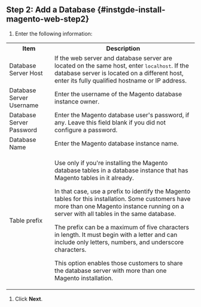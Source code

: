 ## Step 2: Add a Database   {#instgde-install-magento-web-step2}

1. Enter the following information:

  <table>
  <tbody>
    <tr>
      <th>Item</th>
      <th>Description</th>
    </tr>
  <tr>
    <td>Database Server Host</td>
    <td>If the web server and database server are located on the same host, enter <tt>localhost</tt>. If the database server is located on a different host, enter its fully qualified hostname or IP address.</td>
  </tr>
  <tr>
    <td>Database Server Username</td>
    <td>Enter the username of the Magento database instance owner.</td>
  </tr>
  <tr>
    <td>Database Server Password</td>
    <td>Enter the Magento database user's password, if any. Leave this field blank if you did not configure a password.</td>
  </tr>
  <tr>
    <td>Database Name</td>
    <td>Enter the Magento database instance name.</td>
  </tr>
  <tr>
    <td>Table prefix</td>
    <td><p>Use only if you're installing the Magento database tables in a database instance that has Magento tables in it already.</p>
    <p>In that case, use a prefix to identify the Magento tables for this installation. Some customers have more than one Magento instance running on a server with all tables in the same database.</p>
    <p>The prefix can be a maximum of five characters in length. It must begin with a letter and can include only letters, numbers, and underscore characters.</p>
    <p>This option enables those customers to share the database server with more than one Magento installation.</p></td>
  </tr>
  </tbody>
  </table>

1. Click **Next**.

